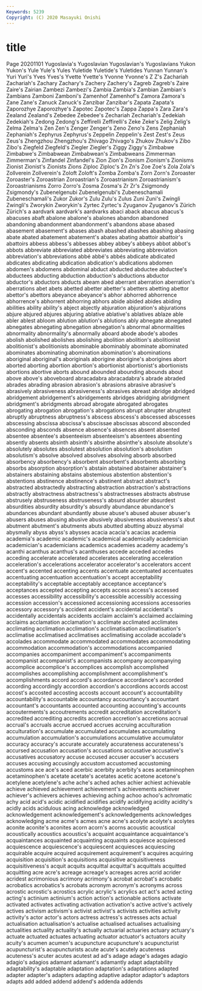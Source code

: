 ```yaml
---
Keywords: 5239
Copyright: (C) 2020 Masayuki Onishi
---
```


# title
Page 20201101
Yugoslavia's Yugoslavian Yugoslavian's Yugoslavians Yukon Yukon's Yule Yule's Yules Yuletide
Yuletide's Yuletides Yunnan Yunnan's Yuri Yuri's Yves Yves's Yvette Yvette's
Yvonne Yvonne's Z Z's Zachariah Zachariah's Zachary Zachary's Zachery Zachery's
Zagreb Zagreb's Zaire Zaire's Zairian Zambezi Zambezi's Zambia Zambia's Zambian
Zambian's Zambians Zamboni Zamboni's Zamenhof Zamenhof's Zamora Zamora's Zane Zane's
Zanuck Zanuck's Zanzibar Zanzibar's Zapata Zapata's Zaporozhye Zaporozhye's Zapotec Zapotec's
Zappa Zappa's Zara Zara's Zealand Zealand's Zebedee Zebedee's Zechariah Zechariah's
Zedekiah Zedekiah's Zedong Zedong's Zeffirelli Zeffirelli's Zeke Zeke's Zelig Zelig's
Zelma Zelma's Zen Zen's Zenger Zenger's Zeno Zeno's Zens Zephaniah
Zephaniah's Zephyrus Zephyrus's Zeppelin Zeppelin's Zest Zest's Zeus Zeus's Zhengzhou
Zhengzhou's Zhivago Zhivago's Zhukov Zhukov's Zibo Zibo's Ziegfeld Ziegfeld's Ziegler
Ziegler's Ziggy Ziggy's Zimbabwe Zimbabwe's Zimbabwean Zimbabwean's Zimbabweans Zimmerman Zimmerman's
Zinfandel Zinfandel's Zion Zion's Zionism Zionism's Zionisms Zionist Zionist's Zionists
Zions Ziploc Ziploc's Zn Zn's Zoe Zoe's Zola Zola's Zollverein
Zollverein's Zoloft Zoloft's Zomba Zomba's Zorn Zorn's Zoroaster Zoroaster's Zoroastrian
Zoroastrian's Zoroastrianism Zoroastrianism's Zoroastrianisms Zorro Zorro's Zosma Zosma's Zr Zr's
Zsigmondy Zsigmondy's Zubenelgenubi Zubenelgenubi's Zubeneschamali Zubeneschamali's Zukor Zukor's Zulu Zulu's
Zulus Zuni Zuni's Zwingli Zwingli's Zworykin Zworykin's Zyrtec Zyrtec's Zyuganov
Zyuganov's Zürich Zürich's a aardvark aardvark's aardvarks abaci aback abacus
abacus's abacuses abaft abalone abalone's abalones abandon abandoned abandoning abandonment
abandonment's abandons abase abased abasement abasement's abases abash abashed abashes
abashing abasing abate abated abatement abatement's abates abating abattoir abattoir's
abattoirs abbess abbess's abbesses abbey abbey's abbeys abbot abbot's abbots
abbreviate abbreviated abbreviates abbreviating abbreviation abbreviation's abbreviations abbé abbé's abbés
abdicate abdicated abdicates abdicating abdication abdication's abdications abdomen abdomen's abdomens
abdominal abduct abducted abductee abductee's abductees abducting abduction abduction's abductions
abductor abductor's abductors abducts abeam abed aberrant aberration aberration's aberrations
abet abets abetted abetter abetter's abetters abetting abettor abettor's abettors
abeyance abeyance's abhor abhorred abhorrence abhorrence's abhorrent abhorring abhors abide
abided abides abiding abilities ability ability's abject abjectly abjuration abjuration's
abjurations abjure abjured abjures abjuring ablative ablative's ablatives ablaze able
abler ablest abloom ablution ablution's ablutions ably abnegate abnegated abnegates
abnegating abnegation abnegation's abnormal abnormalities abnormality abnormality's abnormally aboard abode
abode's abodes abolish abolished abolishes abolishing abolition abolition's abolitionist abolitionist's
abolitionists abominable abominably abominate abominated abominates abominating abomination abomination's abominations
aboriginal aboriginal's aboriginals aborigine aborigine's aborigines abort aborted aborting abortion
abortion's abortionist abortionist's abortionists abortions abortive aborts abound abounded abounding
abounds about above above's aboveboard abracadabra abracadabra's abrade abraded abrades
abrading abrasion abrasion's abrasions abrasive abrasive's abrasively abrasiveness abrasiveness's abrasives
abreast abridge abridged abridgement abridgement's abridgements abridges abridging abridgment abridgment's
abridgments abroad abrogate abrogated abrogates abrogating abrogation abrogation's abrogations abrupt
abrupter abruptest abruptly abruptness abruptness's abscess abscess's abscessed abscesses abscessing
abscissa abscissa's abscissae abscissas abscond absconded absconding absconds absence absence's
absences absent absented absentee absentee's absenteeism absenteeism's absentees absenting absently
absents absinth absinth's absinthe absinthe's absolute absolute's absolutely absolutes absolutest
absolution absolution's absolutism absolutism's absolve absolved absolves absolving absorb absorbed
absorbency absorbency's absorbent absorbent's absorbents absorbing absorbs absorption absorption's abstain
abstained abstainer abstainer's abstainers abstaining abstains abstemious abstention abstention's abstentions
abstinence abstinence's abstinent abstract abstract's abstracted abstractedly abstracting abstraction abstraction's
abstractions abstractly abstractness abstractness's abstractnesses abstracts abstruse abstrusely abstruseness abstruseness's
absurd absurder absurdest absurdities absurdity absurdity's absurdly abundance abundance's abundances
abundant abundantly abuse abuse's abused abuser abuser's abusers abuses abusing
abusive abusively abusiveness abusiveness's abut abutment abutment's abutments abuts abutted
abutting abuzz abysmal abysmally abyss abyss's abysses acacia acacia's acacias
academia academia's academic academic's academical academically academician academician's academicians academics
academies academy academy's acanthi acanthus acanthus's acanthuses accede acceded accedes
acceding accelerate accelerated accelerates accelerating acceleration acceleration's accelerations accelerator accelerator's
accelerators accent accent's accented accenting accents accentuate accentuated accentuates accentuating
accentuation accentuation's accept acceptability acceptability's acceptable acceptably acceptance acceptance's acceptances
accepted accepting accepts access access's accessed accesses accessibility accessibility's accessible
accessibly accessing accession accession's accessioned accessioning accessions accessories accessory accessory's
accident accident's accidental accidental's accidentally accidentals accidents acclaim acclaim's acclaimed
acclaiming acclaims acclamation acclamation's acclimate acclimated acclimates acclimating acclimation acclimation's
acclimatisation acclimatisation's acclimatise acclimatised acclimatises acclimatising accolade accolade's accolades accommodate
accommodated accommodates accommodating accommodation accommodation's accommodations accompanied accompanies accompaniment accompaniment's
accompaniments accompanist accompanist's accompanists accompany accompanying accomplice accomplice's accomplices accomplish
accomplished accomplishes accomplishing accomplishment accomplishment's accomplishments accord accord's accordance accordance's
accorded according accordingly accordion accordion's accordions accords accost accost's accosted
accosting accosts account account's accountability accountability's accountable accountancy accountancy's accountant
accountant's accountants accounted accounting accounting's accounts accouterments's accoutrements accredit accreditation
accreditation's accredited accrediting accredits accretion accretion's accretions accrual accrual's accruals
accrue accrued accrues accruing acculturation acculturation's accumulate accumulated accumulates accumulating
accumulation accumulation's accumulations accumulative accumulator accuracy accuracy's accurate accurately accurateness
accurateness's accursed accusation accusation's accusations accusative accusative's accusatives accusatory accuse
accused accuser accuser's accusers accuses accusing accusingly accustom accustomed accustoming
accustoms ace ace's aced acerbic acerbity acerbity's aces acetaminophen acetaminophen's
acetate acetate's acetates acetic acetone acetone's acetylene acetylene's ache ache's
ached aches achier achiest achievable achieve achieved achievement achievement's achievements
achiever achiever's achievers achieves achieving aching achoo achoo's achromatic achy
acid acid's acidic acidified acidifies acidify acidifying acidity acidity's acidly
acids acidulous acing acknowledge acknowledged acknowledgement acknowledgement's acknowledgements acknowledges acknowledging
acme acme's acmes acne acne's acolyte acolyte's acolytes aconite aconite's
aconites acorn acorn's acorns acoustic acoustical acoustically acoustics acoustics's acquaint
acquaintance acquaintance's acquaintances acquainted acquainting acquaints acquiesce acquiesced acquiescence acquiescence's
acquiescent acquiesces acquiescing acquirable acquire acquired acquirement acquirement's acquires acquiring
acquisition acquisition's acquisitions acquisitive acquisitiveness acquisitiveness's acquit acquits acquittal acquittal's
acquittals acquitted acquitting acre acre's acreage acreage's acreages acres acrid
acrider acridest acrimonious acrimony acrimony's acrobat acrobat's acrobatic acrobatics acrobatics's
acrobats acronym acronym's acronyms across acrostic acrostic's acrostics acrylic acrylic's
acrylics act act's acted acting acting's actinium actinium's action action's
actionable actions activate activated activates activating activation activation's active active's
actively actives activism activism's activist activist's activists activities activity activity's
actor actor's actors actress actress's actresses acts actual actualisation actualisation's
actualise actualised actualises actualising actualities actuality actuality's actually actuarial actuaries
actuary actuary's actuate actuated actuates actuating actuator actuator's actuators acuity
acuity's acumen acumen's acupuncture acupuncture's acupuncturist acupuncturist's acupuncturists acute acute's
acutely acuteness acuteness's acuter acutes acutest ad ad's adage adage's
adages adagio adagio's adagios adamant adamant's adamantly adapt adaptability adaptability's
adaptable adaptation adaptation's adaptations adapted adapter adapter's adapters adapting adaptive
adaptor adaptor's adaptors adapts add added addend addend's addenda addends

